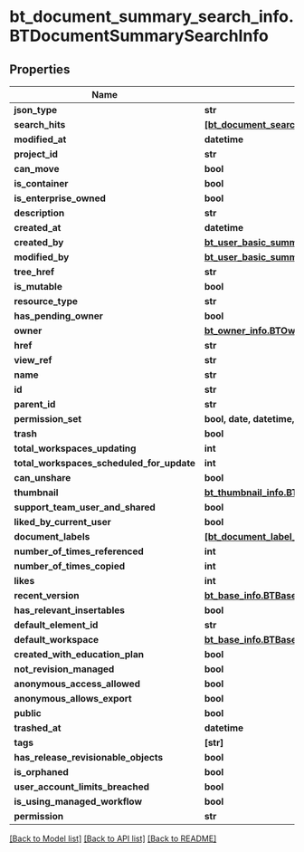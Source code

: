 # bt_document_summary_search_info.BTDocumentSummarySearchInfo

## Properties
Name | Type | Description | Notes
------------ | ------------- | ------------- | -------------
**json_type** | **str** |  | 
**search_hits** | [**[bt_document_search_hit_info.BTDocumentSearchHitInfo]**](BTDocumentSearchHitInfo.md) |  | [optional] 
**modified_at** | **datetime** |  | [optional] 
**project_id** | **str** |  | [optional] 
**can_move** | **bool** |  | [optional] 
**is_container** | **bool** |  | [optional] 
**is_enterprise_owned** | **bool** |  | [optional] 
**description** | **str** |  | [optional] 
**created_at** | **datetime** |  | [optional] 
**created_by** | [**bt_user_basic_summary_info.BTUserBasicSummaryInfo**](BTUserBasicSummaryInfo.md) |  | [optional] 
**modified_by** | [**bt_user_basic_summary_info.BTUserBasicSummaryInfo**](BTUserBasicSummaryInfo.md) |  | [optional] 
**tree_href** | **str** |  | [optional] 
**is_mutable** | **bool** |  | [optional] 
**resource_type** | **str** |  | [optional] 
**has_pending_owner** | **bool** |  | [optional] 
**owner** | [**bt_owner_info.BTOwnerInfo**](BTOwnerInfo.md) |  | [optional] 
**href** | **str** |  | [optional] 
**view_ref** | **str** |  | [optional] 
**name** | **str** |  | [optional] 
**id** | **str** |  | [optional] 
**parent_id** | **str** |  | [optional] 
**permission_set** | **bool, date, datetime, dict, float, int, list, str** |  | [optional] 
**trash** | **bool** |  | [optional] 
**total_workspaces_updating** | **int** |  | [optional] 
**total_workspaces_scheduled_for_update** | **int** |  | [optional] 
**can_unshare** | **bool** |  | [optional] 
**thumbnail** | [**bt_thumbnail_info.BTThumbnailInfo**](BTThumbnailInfo.md) |  | [optional] 
**support_team_user_and_shared** | **bool** |  | [optional] 
**liked_by_current_user** | **bool** |  | [optional] 
**document_labels** | [**[bt_document_label_info.BTDocumentLabelInfo]**](BTDocumentLabelInfo.md) |  | [optional] 
**number_of_times_referenced** | **int** |  | [optional] 
**number_of_times_copied** | **int** |  | [optional] 
**likes** | **int** |  | [optional] 
**recent_version** | [**bt_base_info.BTBaseInfo**](BTBaseInfo.md) |  | [optional] 
**has_relevant_insertables** | **bool** |  | [optional] 
**default_element_id** | **str** |  | [optional] 
**default_workspace** | [**bt_base_info.BTBaseInfo**](BTBaseInfo.md) |  | [optional] 
**created_with_education_plan** | **bool** |  | [optional] 
**not_revision_managed** | **bool** |  | [optional] 
**anonymous_access_allowed** | **bool** |  | [optional] 
**anonymous_allows_export** | **bool** |  | [optional] 
**public** | **bool** |  | [optional] 
**trashed_at** | **datetime** |  | [optional] 
**tags** | **[str]** |  | [optional] 
**has_release_revisionable_objects** | **bool** |  | [optional] 
**is_orphaned** | **bool** |  | [optional] 
**user_account_limits_breached** | **bool** |  | [optional] 
**is_using_managed_workflow** | **bool** |  | [optional] 
**permission** | **str** |  | [optional] 

[[Back to Model list]](../README.md#documentation-for-models) [[Back to API list]](../README.md#documentation-for-api-endpoints) [[Back to README]](../README.md)


